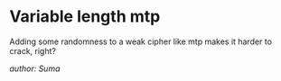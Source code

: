 # Variable length mtp

Adding some randomness to a weak cipher like mtp makes it harder to crack, right?

*author: Suma*